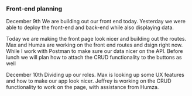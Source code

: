 ### Front-end planning

December 9th
We are building out our front end today. Yesterday we were able to deploy the front-end and back-end while also displaying data.

Today we are making the front page look nicer and building out the routes. Max and Humza are working on the front end routes and dsign right now. While I work with Postman to make sure our data nicer on the API. Before lunch we will plan how to attach the CRUD functionality to the buttons as well

December 10th
Dividing up our roles. Max is looking up some UX features and how to make our app look nicer. Jeffrey is working on the CRUD functionality to work on the page, with assistance from Humza. 
